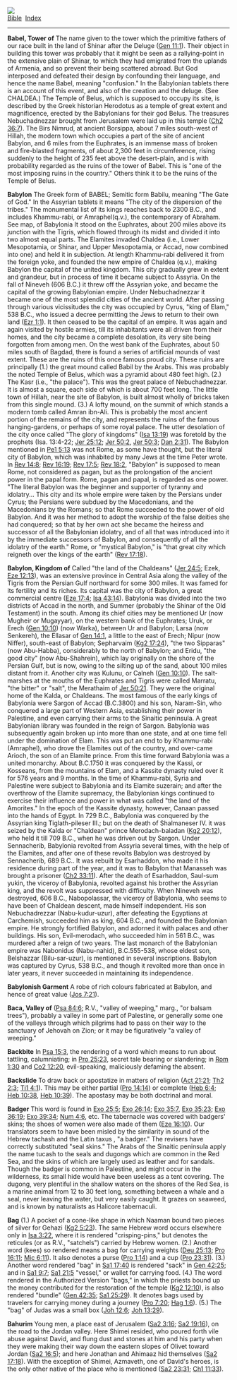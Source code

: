 [![](../../cdshop/ithlogo.png)](../../index)  
[Bible](../index)  [Index](index) 

------------------------------------------------------------------------

<span id="000">**Babel, Tower of**</span> The name given to the tower
which the primitive fathers of our race built in the land of Shinar
after the Deluge ([Gen 11:1](../kjv/gen011.htm#001)). Their object in
building this tower was probably that it might be seen as a
rallying-point in the extensive plain of Shinar, to which they had
emigrated from the uplands of Armenia, and so prevent their being
scattered abroad. But God interposed and defeated their design by
confounding their language, and hence the name Babel, meaning
"confusion." In the Babylonian tablets there is an account of this
event, and also of the creation and the deluge. (See CHALDEA.) The
Temple of Belus, which is supposed to occupy its site, is described by
the Greek historian Herodotus as a temple of great extent and
magnificence, erected by the Babylonians for their god Belus. The
treasures Nebuchadnezzar brought from Jerusalem were laid up in this
temple ([Ch2 36:7](../kjv/ch2036.htm#007)). The Birs Nimrud, at ancient
Borsippa, about 7 miles south-west of Hillah, the modern town which
occupies a part of the site of ancient Babylon, and 6 miles from the
Euphrates, is an immense mass of broken and fire-blasted fragments, of
about 2,300 feet in circumference, rising suddenly to the height of 235
feet above the desert-plain, and is with probability regarded as the
ruins of the tower of Babel. This is "one of the most imposing ruins in
the country." Others think it to be the ruins of the Temple of Belus.

<span id="001">**Babylon**</span> The Greek form of BABEL; Semitic form
Babilu, meaning "The Gate of God." In the Assyrian tablets it means "The
city of the dispersion of the tribes." The monumental list of its kings
reaches back to 2300 B.C., and includes Khammu-rabi, or Amraphel(q.v.),
the contemporary of Abraham. See map, of Babylonia It stood on the
Euphrates, about 200 miles above its junction with the Tigris, which
flowed through its midst and divided it into two almost equal parts. The
Elamites invaded Chaldea (i.e., Lower Mesopotamia, or Shinar, and Upper
Mesopotamia, or Accad, now combined into one) and held it in subjection.
At length Khammu-rabi delivered it from the foreign yoke, and founded
the new empire of Chaldea (q.v.), making Babylon the capital of the
united kingdom. This city gradually grew in extent and grandeur, but in
process of time it became subject to Assyria. On the fall of Nineveh
(606 B.C.) it threw off the Assyrian yoke, and became the capital of the
growing Babylonian empire. Under Nebuchadnezzar it became one of the
most splendid cities of the ancient world. After passing through various
vicissitudes the city was occupied by Cyrus, "king of Elam," 538 B.C.,
who issued a decree permitting the Jews to return to their own land
([Ezr 1:1](../kjv/ezr001.htm#001)). It then ceased to be the capital of
an empire. It was again and again visited by hostile armies, till its
inhabitants were all driven from their homes, and the city became a
complete desolation, its very site being forgotten from among men. On
the west bank of the Euphrates, about 50 miles south of Bagdad, there is
found a series of artificial mounds of vast extent. These are the ruins
of this once famous proud city. These ruins are principally (1.) the
great mound called Babil by the Arabs. This was probably the noted
Temple of Belus, which was a pyramid about 480 feet high. (2.) The Kasr
(i.e., "the palace"). This was the great palace of Nebuchadnezzar. It is
almost a square, each side of which is about 700 feet long. The little
town of Hillah, near the site of Babylon, is built almost wholly of
bricks taken from this single mound. (3.) A lofty mound, on the summit
of which stands a modern tomb called Amran ibn-Ali. This is probably the
most ancient portion of the remains of the city, and represents the
ruins of the famous hanging-gardens, or perhaps of some royal palace.
The utter desolation of the city once called "The glory of kingdoms"
([Isa 13:19](../kjv/isa013.htm#019)) was foretold by the prophets (Isa.
13:4-22; [Jer 25:12](../kjv/jer025.htm#012); [Jer
50:2](../kjv/jer050.htm#002), [Jer 50:3](../kjv/jer050.htm#003); [Dan
2:31](../kjv/dan002.htm#031)). The Babylon mentioned in [Pe1
5:13](../kjv/pe1005.htm#013) was not Rome, as some have thought, but the
literal city of Babylon, which was inhabited by many Jews at the time
Peter wrote. In [Rev 14:8](../kjv/rev014.htm#008); [Rev
16:19](../kjv/rev016.htm#019); [Rev 17:5](../kjv/rev017.htm#005); [Rev
18:2](../kjv/rev018.htm#002), "Babylon" is supposed to mean Rome, not
considered as pagan, but as the prolongation of the ancient power in the
papal form. Rome, pagan and papal, is regarded as one power. "The
literal Babylon was the beginner and supporter of tyranny and
idolatry... This city and its whole empire were taken by the Persians
under Cyrus; the Persians were subdued by the Macedonians, and the
Macedonians by the Romans; so that Rome succeeded to the power of old
Babylon. And it was her method to adopt the worship of the false deities
she had conquered; so that by her own act she became the heiress and
successor of all the Babylonian idolatry, and of all that was introduced
into it by the immediate successors of Babylon, and consequently of all
the idolatry of the earth." Rome, or "mystical Babylon," is "that great
city which reigneth over the kings of the earth" ([Rev
17:18](../kjv/rev017.htm#018)).

<span id="002">**Babylon, Kingdom of**</span> Called "the land of the
Chaldeans" ([Jer 24:5](../kjv/jer024.htm#005); Ezek, [Eze
12:13](../kjv/eze012.htm#013)), was an extensive province in Central
Asia along the valley of the Tigris from the Persian Gulf northward for
some 300 miles. It was famed for its fertility and its riches. Its
capital was the city of Babylon, a great commercial centre ([Eze
17:4](../kjv/eze017.htm#004); [Isa 43:14](../kjv/isa043.htm#014)).
Babylonia was divided into the two districts of Accad in the north, and
Summer (probably the Shinar of the Old Testament) in the south. Among
its chief cities may be mentioned Ur (now Mugheir or Mugayyar), on the
western bank of the Euphrates; Uruk, or Erech ([Gen
10:10](../kjv/gen010.htm#010)) (now Warka), between Ur and Babylon;
Larsa (now Senkereh), the Ellasar of [Gen 14:1](../kjv/gen014.htm#001),
a little to the east of Erech; Nipur (now Niffer), south-east of
Babylon; Sepharvaim ([Kg2 17:24](../kjv/kg2017.htm#024)), "the two
Sipparas" (now Abu-Habba), considerably to the north of Babylon; and
Eridu, "the good city" (now Abu-Shahrein), which lay originally on the
shore of the Persian Gulf, but is now, owing to the silting up of the
sand, about 100 miles distant from it. Another city was Kulunu, or
Calneh ([Gen 10:10](../kjv/gen010.htm#010)). The salt-marshes at the
mouths of the Euphrates and Tigris were called Marratu, "the bitter" or
"salt", the Merathaim of [Jer 50:21](../kjv/jer050.htm#021). They were
the original home of the Kalda, or Chaldeans. The most famous of the
early kings of Babylonia were Sargon of Accad (B.C.3800) and his son,
Naram-Sin, who conquered a large part of Western Asia, establishing
their power in Palestine, and even carrying their arms to the Sinaitic
peninsula. A great Babylonian library was founded in the reign of
Sargon. Babylonia was subsequently again broken up into more than one
state, and at one time fell under the domination of Elam. This was put
an end to by Khammu-rabi (Amraphel), who drove the Elamites out of the
country, and over-came Arioch, the son of an Elamite prince. From this
time forward Babylonia was a united monarchy. About B.C.1750 it was
conquered by the Kassi, or Kosseans, from the mountains of Elam, and a
Kassite dynasty ruled over it for 576 years and 9 months. In the time of
Khammu-rabi, Syria and Palestine were subject to Babylonia and its
Elamite suzerain; and after the overthrow of the Elamite supremacy, the
Babylonian kings continued to exercise their influence and power in what
was called "the land of the Amorites." In the epoch of the Kassite
dynasty, however, Canaan passed into the hands of Egypt. In 729 B.C.,
Babylonia was conquered by the Assyrian king Tiglath-pileser III.; but
on the death of Shalmaneser IV. it was seized by the Kalda or "Chaldean"
prince Merodach-baladan ([Kg2 20:12](../kjv/kg2020.htm#012)), who held
it till 709 B.C., when he was driven out by Sargon. Under Sennacherib,
Babylonia revolted from Assyria several times, with the help of the
Elamites, and after one of these revolts Babylon was destroyed by
Sennacherib, 689 B.C.. It was rebuilt by Esarhaddon, who made it his
residence during part of the year, and it was to Babylon that Manasseh
was brought a prisoner ([Ch2 33:11](../kjv/ch2033.htm#011)). After the
death of Esarhaddon, Saul-sum yukin, the viceroy of Babylonia, revolted
against his brother the Assyrian king, and the revolt was suppressed
with difficulty. When Nineveh was destroyed, 606 B.C., Nabopolassar, the
viceroy of Babylonia, who seems to have been of Chaldean descent, made
himself independent. His son Nebuchadrezzar (Nabu-kudur-uzur), after
defeating the Egyptians at Carchemish, succeeded him as king, 604 B.C.,
and founded the Babylonian empire. He strongly fortified Babylon, and
adorned it with palaces and other buildings. His son, Evil-merodach, who
succeeded him in 561 B.C., was murdered after a reign of two years. The
last monarch of the Babylonian empire was Nabonidus (Nabu-nahid),
B.C.555-538, whose eldest son, Belshazzar (Bilu-sar-uzur), is mentioned
in several inscriptions. Babylon was captured by Cyrus, 538 B.C., and
though it revolted more than once in later years, it never succeeded in
maintaining its independence.

<span id="003">**Babylonish Garment**</span> A robe of rich colours
fabricated at Babylon, and hence of great value ([Jos
7:21](../kjv/jos007.htm#021)).

<span id="004">**Baca, Valley of**</span> ([Psa
84:6](../kjv/psa084.htm#006); R.V., "valley of weeping," marg., "or
balsam trees"), probably a valley in some part of Palestine, or
generally some one of the valleys through which pilgrims had to pass on
their way to the sanctuary of Jehovah on Zion; or it may be figuratively
"a valley of weeping."

<span id="005">**Backbite**</span> In [Psa 15:3](../kjv/psa015.htm#003),
the rendering of a word which means to run about tattling, calumniating;
in [Pro 25:23](../kjv/pro025.htm#023), secret tale bearing or
slandering; in [Rom 1:30](../kjv/rom001.htm#030) and [Co2
12:20](../kjv/co2012.htm#020), evil-speaking, maliciously defaming the
absent.

<span id="006">**Backslide**</span> To draw back or apostatize in
matters of religion ([Act 21:21](../kjv/act021.htm#021); [Th2
2:3](../kjv/th2002.htm#003); [Ti1 4:1](../kjv/ti1004.htm#001)). This may
be either partial ([Pro 14:14](../kjv/pro014.htm#014)) or complete ([Heb
6:4](../kjv/heb006.htm#004); [Heb 10:38](../kjv/heb010.htm#038), [Heb
10:39](../kjv/heb010.htm#039)). The apostasy may be both doctrinal and
moral.

<span id="007">**Badger**</span> This word is found in [Exo
25:5](../kjv/exo025.htm#005); [Exo 26:14](../kjv/exo026.htm#014); [Exo
35:7](../kjv/exo035.htm#007), [Exo 35:23](../kjv/exo035.htm#023); [Exo
36:19](../kjv/exo036.htm#019); [Exo 39:34](../kjv/exo039.htm#034); [Num
4:6](../kjv/num004.htm#006), etc. The tabernacle was covered with
badgers' skins; the shoes of women were also made of them ([Eze
16:10](../kjv/eze016.htm#010)). Our translators seem to have been misled
by the similarity in sound of the Hebrew tachash and the Latin taxus ,
"a badger." The revisers have correctly substituted "seal skins." The
Arabs of the Sinaitic peninsula apply the name tucash to the seals and
dugongs which are common in the Red Sea, and the skins of which are
largely used as leather and for sandals. Though the badger is common in
Palestine, and might occur in the wilderness, its small hide would have
been useless as a tent covering. The dugong, very plentiful in the
shallow waters on the shores of the Red Sea, is a marine animal from 12
to 30 feet long, something between a whale and a seal, never leaving the
water, but very easily caught. It grazes on seaweed, and is known by
naturalists as Halicore tabernaculi.

<span id="008">**Bag**</span> (1.) A pocket of a cone-like shape in
which Naaman bound two pieces of silver for Gehazi ([Kg2
5:23](../kjv/kg2005.htm#023)). The same Hebrew word occurs elsewhere
only in [Isa 3:22](../kjv/isa003.htm#022), where it is rendered
"crisping-pins," but denotes the reticules (or as R.V., "satchels")
carried by Hebrew women. (2.) Another word (kees) so rendered means a
bag for carrying weights ([Deu 25:13](../kjv/deu025.htm#013); [Pro
16:11](../kjv/pro016.htm#011); [Mic 6:11](../kjv/mic006.htm#011)). It
also denotes a purse ([Pro 1:14](../kjv/pro001.htm#014)) and a cup ([Pro
23:31](../kjv/pro023.htm#031)). (3.) Another word rendered "bag" in [Sa1
17:40](../kjv/sa1017.htm#040) is rendered "sack" in [Gen
42:25](../kjv/gen042.htm#025); and in [Sa1 9:7](../kjv/sa1009.htm#007);
[Sa1 21:5](../kjv/sa1021.htm#005) "vessel," or wallet for carrying food.
(4.) The word rendered in the Authorized Version "bags," in which the
priests bound up the money contributed for the restoration of the temple
([Kg2 12:10](../kjv/kg2012.htm#010)), is also rendered "bundle" ([Gen
42:35](../kjv/gen042.htm#035); [Sa1 25:29](../kjv/sa1025.htm#029)). It
denotes bags used by travelers for carrying money during a journey ([Pro
7:20](../kjv/pro007.htm#020); [Hag 1:6](../kjv/hag001.htm#006)). (5.)
The "bag" of Judas was a small box ([Joh 12:6](../kjv/joh012.htm#006);
[Joh 13:29](../kjv/joh013.htm#029)).

<span id="009">**Bahurim**</span> Young men, a place east of Jerusalem
([Sa2 3:16](../kjv/sa2003.htm#016); [Sa2 19:16](../kjv/sa2019.htm#016)),
on the road to the Jordan valley. Here Shimei resided, who poured forth
vile abuse against David, and flung dust and stones at him and his party
when they were making their way down the eastern slopes of Olivet toward
Jordan ([Sa2 16:5](../kjv/sa2016.htm#005)); and here Jonathan and
Ahimaaz hid themselves ([Sa2 17:18](../kjv/sa2017.htm#018)). With the
exception of Shimei, Azmaveth, one of David's heroes, is the only other
native of the place who is mentioned ([Sa2
23:31](../kjv/sa2023.htm#031); [Ch1 11:33](../kjv/ch1011.htm#033)).

